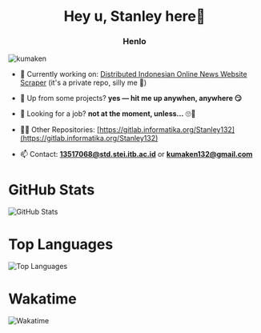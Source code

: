 <h1 align="center">Hey u, Stanley here👋</h1>
<h3 align="center">Henlo</h3>

<p align="left"> <img src="https://komarev.com/ghpvc/?username=kumaken" alt="kumaken" /> </p>

- 🔭 Currently working on: [Distributed Indonesian Online News Website Scraper](https://gitlab.informatika.org/p3mi-kse-2020/p3mi2020-integrasidata) (it's a private repo, silly me 🤪)

- 👯 Up from some projects? **yes — hit me up anywhen, anywhere 😏**

- 🤔 Looking for a job? **not at the moment, unless...** 🙄🤑 

- 👨‍💻 Other Repositories: [https://gitlab.informatika.org/Stanley132](https://gitlab.informatika.org/Stanley132)

- 📫 Contact: **13517068@std.stei.itb.ac.id** or  **kumaken132@gmail.com**

<h1>GitHub Stats</h1>
<p><img src="https://github-readme-stats.vercel.app/api?username=Kumaken&amp;show_icons=true&amp;count_private=true&amp;theme=cobalt" alt="GitHub Stats"></p>

<h1>Top Languages</h1>
<p><img src="https://github-readme-stats.vercel.app/api/top-langs/?username=Kumaken&amp;layout=compact&amp;hide=jupyter%20notebook&amp;langs_count=8" alt="Top Languages"></p>

<h1>Wakatime</h1>
<p><img src="https://github-readme-stats.vercel.app/api/wakatime?username=Kumaken" alt="Wakatime"></p>
